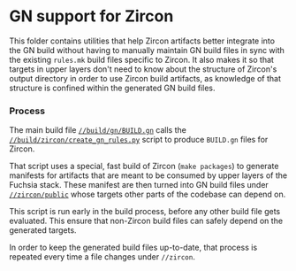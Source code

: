 GN support for Zircon
=====================

This folder contains utilities that help Zircon artifacts better integrate into
the GN build without having to manually maintain GN build files in sync with the
existing `rules.mk` build files specific to Zircon.
It also makes it so that targets in upper layers don't need to know about the
structure of Zircon's output directory in order to use Zircon build artifacts,
as knowledge of that structure is confined within the generated GN build files.

### Process

The main build file [`//build/gn/BUILD.gn`](../gn/BUILD.gn) calls the
[`//build/zircon/create_gn_rules.py`](create_gn_rules.py) script to produce
`BUILD.gn` files for Zircon.

That script uses a special, fast build of Zircon (`make packages`) to generate
manifests for artifacts that are meant to be consumed by upper layers of the
Fuchsia stack. These manifest are then turned into GN build files under
[`//zircon/public`][zircon-public] whose targets other parts of the codebase
can depend on.

This script is run early in the build process, before any other build file gets
evaluated. This ensure that non-Zircon build files can safely depend on the
generated targets.

In order to keep the generated build files up-to-date, that process is repeated
every time a file changes under `//zircon`.


[zircon-public]: https://fuchsia.googlesource.com/zircon/+/master/public/
